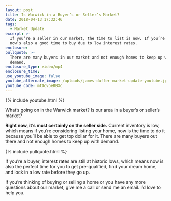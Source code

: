 ```yaml
---
layout: post
title: Is Warwick in a Buyer’s or Seller’s Market?
date: 2018-04-13 17:32:46
tags:
  - Market Update
excerpt: >-
  If you’re a seller in our market, the time to list is now. If you’re a buyer,
  now’s also a good time to buy due to low interest rates.
enclosure:
pullquote: >-
  There are many buyers in our market and not enough homes to keep up with
  demand.
enclosure_type: video/mp4
enclosure_time:
use_youtube_image: false
youtube_alternate_image: /uploads/james-duffer-market-update-youtube.jpg
youtube_code: mtOcvoeRBXc
---
```


{% include youtube.html %}

What’s going on in the Warwick market? Is our area in a buyer’s or seller’s market?

**Right now, it’s most certainly on the seller side.** Current inventory is low, which means if you’re considering listing your home, now is the time to do it because you’ll be able to get top dollar for it. There are many buyers out there and not enough homes to keep up with demand.

{% include pullquote.html %}

If you’re a buyer, interest rates are still at historic lows, which means now is also the perfect time for you to get pre-qualified, find your dream home, and lock in a low rate before they go up.&nbsp;

If you’re thinking of buying or selling a home or you have any more questions about our market, give me a call or send me an email. I’d love to help you.